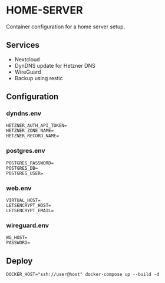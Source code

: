 # HOME-SERVER

Container configuration for a home server setup.

## Services

* Nextcloud
* DynDNS update for Hetzner DNS
* WireGuard
* Backup using restic

## Configuration

### dyndns.env

```
HETZNER_AUTH_API_TOKEN=
HETZNER_ZONE_NAME=
HETZNER_RECORD_NAME=
```

### postgres.env

```
POSTGRES_PASSWORD=
POSTGRES_DB=
POSTGRES_USER=
```

### web.env

```
VIRTUAL_HOST=
LETSENCRYPT_HOST=
LETSENCRYPT_EMAIL=
```

### wireguard.env

```
WG_HOST=
PASSWORD=
```

## Deploy

```
DOCKER_HOST="ssh://user@host" docker-compose up --build -d
```